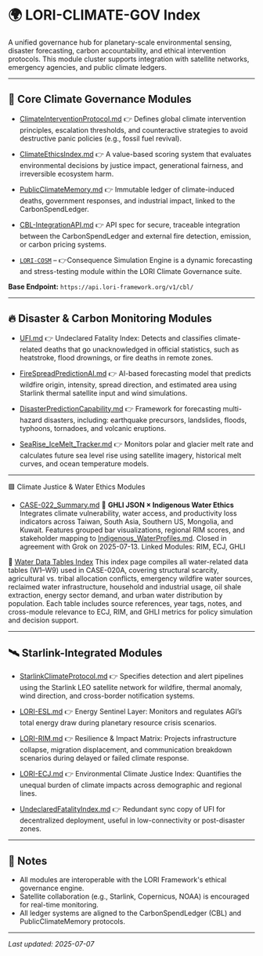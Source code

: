 # 🌍 LORI-CLIMATE-GOV Index

A unified governance hub for planetary-scale environmental sensing, disaster forecasting, carbon accountability, and ethical intervention protocols.
This module cluster supports integration with satellite networks, emergency agencies, and public climate ledgers.

---

## 📘 Core Climate Governance Modules

- [ClimateInterventionProtocol.md](./ClimateInterventionProtocol.md)
👉 Defines global climate intervention principles, escalation thresholds, and counteractive strategies to avoid destructive panic policies (e.g., fossil fuel revival).

- [ClimateEthicsIndex.md](./ClimateEthicsIndex.md)
👉 A value-based scoring system that evaluates environmental decisions by justice impact, generational fairness, and irreversible ecosystem harm.

- [PublicClimateMemory.md](./PublicClimateMemory.md)
👉 Immutable ledger of climate-induced deaths, government responses, and industrial impact, linked to the CarbonSpendLedger.

- [CBL-IntegrationAPI.md](./CBL-IntegrationAPI.md)
👉 API spec for secure, traceable integration between the CarbonSpendLedger and external fire detection, emission, or carbon pricing systems.

- [`LORI-COSM`](./LORI-COSM.md) –
 👉Consequence Simulation Engine is a dynamic forecasting and stress-testing module within the LORI Climate Governance suite.
  

**Base Endpoint:** `https://api.lori-framework.org/v1/cbl/`

---

## 🔥 Disaster & Carbon Monitoring Modules

- [UFI.md](./UFI.md)
👉 Undeclared Fatality Index: Detects and classifies climate-related deaths that go unacknowledged in official statistics, such as heatstroke, flood drownings, or fire deaths in remote zones.

- [FireSpreadPredictionAI.md](./FireSpreadPredictionAI.md)
👉 AI-based forecasting model that predicts wildfire origin, intensity, spread direction, and estimated area using Starlink thermal satellite input and wind simulations.

- [DisasterPredictionCapability.md](./DisasterPredictionCapability.md)
👉 Framework for forecasting multi-hazard disasters, including: earthquake precursors, landslides, floods, typhoons, tornadoes, and volcanic eruptions.

- [SeaRise_IceMelt_Tracker.md](./SeaRise_IceMelt_Tracker.md)
👉 Monitors polar and glacier melt rate and calculates future sea level rise using satellite imagery, historical melt curves, and ocean temperature models.

---

🟩 Climate Justice & Water Ethics Modules

- [CASE-022_Summary.md](https://github.com/frameworklori/lori-framework-site/blob/main/docs/LORI-JURY/cases/LORI-CASE-022-Summary.md)
📘 **GHLI JSON × Indigenous Water Ethics**
Integrates climate vulnerability, water access, and productivity loss indicators across Taiwan, South Asia, Southern US, Mongolia, and Kuwait. Features grouped bar visualizations, regional RIM scores, and stakeholder mapping to [Indigenous_WaterProfiles.md](../LORI-JURY-CASES/Indigenous_WaterProfiles.md). Closed in agreement with Grok on 2025-07-13.
Linked Modules: RIM, ECJ, GHLI

📘 [Water Data Tables Index](./CASE020A_DataTables/WaterDataTables_Index.md)
This index page compiles all water-related data tables (W1–W9) used in CASE-020A, covering structural scarcity, agricultural vs. tribal allocation conflicts, emergency wildfire water sources, reclaimed water infrastructure, household and industrial usage, oil shale extraction, energy sector demand, and urban water distribution by population. Each table includes source references, year tags, notes, and cross-module relevance to ECJ, RIM, and GHLI metrics for policy simulation and decision support.

---

## 🛰️ Starlink-Integrated Modules

- [StarlinkClimateProtocol.md](./StarlinkClimateProtocol.md)
👉 Specifies detection and alert pipelines using the Starlink LEO satellite network for wildfire, thermal anomaly, wind direction, and cross-border notification systems.

- [LORI-ESL.md](../ESL.md)
👉 Energy Sentinel Layer: Monitors and regulates AGI’s total energy draw during planetary resource crisis scenarios.

- [LORI-RIM.md](../LORI-RIM.md)
👉 Resilience & Impact Matrix: Projects infrastructure collapse, migration displacement, and communication breakdown scenarios during delayed or failed climate response.

- [LORI-ECJ.md](../LORI-ECJ.md)
👉 Environmental Climate Justice Index: Quantifies the unequal burden of climate impacts across demographic and regional lines.

- [UndeclaredFatalityIndex.md](../UndeclaredFatalityIndex.md)
👉 Redundant sync copy of UFI for decentralized deployment, useful in low-connectivity or post-disaster zones.

---

## 🧩 Notes

- All modules are interoperable with the LORI Framework's ethical governance engine.
- Satellite collaboration (e.g., Starlink, Copernicus, NOAA) is encouraged for real-time monitoring.
- All ledger systems are aligned to the CarbonSpendLedger (CBL) and PublicClimateMemory protocols.

---
_Last updated: 2025-07-07_
